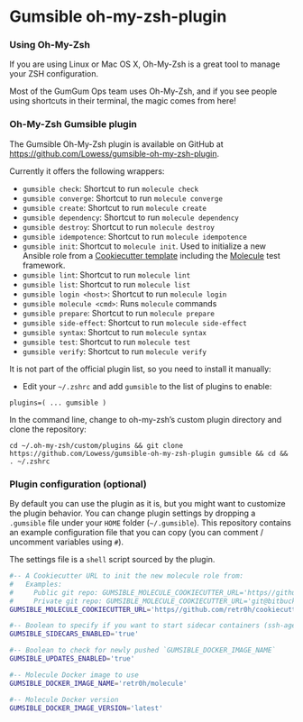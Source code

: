 # Gumsible oh-my-zsh-plugin

### Using Oh-My-Zsh

If you are using Linux or Mac OS X, Oh-My-Zsh is a great tool to manage your ZSH configuration.

Most of the GumGum Ops team uses Oh-My-Zsh, and if you see people using shortcuts in their terminal, the magic comes from here!

### Oh-My-Zsh Gumsible plugin
The Gumsible Oh-My-Zsh plugin is available on GitHub at https://github.com/Lowess/gumsible-oh-my-zsh-plugin.

Currently it offers the following wrappers:

* `gumsible check`: Shortcut to run `molecule check`
* `gumsible converge`: Shortcut to run `molecule converge`
* `gumsible create`: Shortcut to run `molecule create`
* `gumsible dependency`: Shortcut to run `molecule dependency`
* `gumsible destroy`: Shortcut to run `molecule destroy`
* `gumsible idempotence`: Shortcut to run `molecule idempotence`
* `gumsible init`: Shortcut to `molecule init`. Used to initialize a new Ansible role from a [Cookiecutter template](https://github.com/audreyr/cookiecutter) including the [Molecule](http://molecule.readthedocs.io/en/latest/index.html) test framework.
* `gumsible lint`: Shortcut to run `molecule lint`
* `gumsible list`: Shortcut to run `molecule list`
* `gumsible login <host>`: Shortcut to run `molecule login`
* `gumsible molecule <cmd>`: Runs `molecule` commands
* `gumsible prepare`: Shortcut to run `molecule prepare`
* `gumsible side-effect`: Shortcut to run `molecule side-effect`
* `gumsible syntax`: Shortcut to run `molecule syntax`
* `gumsible test`: Shortcut to run `molecule test`
* `gumsible verify`: Shortcut to run `molecule verify`

It is not part of the official plugin list, so you need to install it manually:

* Edit your `~/.zshrc` and add `gumsible` to the list of plugins to enable:

`plugins=( ... gumsible )`

In the command line, change to oh-my-zsh’s custom plugin directory and clone the repository:

`cd ~/.oh-my-zsh/custom/plugins && git clone https://github.com/Lowess/gumsible-oh-my-zsh-plugin gumsible && cd && . ~/.zshrc`

### Plugin configuration (optional)

By default you can use the plugin as it is, but you might want to customize the plugin behavior. You can change plugin settings by dropping a `.gumsible` file under your `HOME` folder (`~/.gumsible`). This repository contains an example configuration file that you can copy (you can comment / uncomment variables using `#`).

The settings file is a `shell` script sourced by the plugin.

```sh
#-- A Cookiecutter URL to init the new molecule role from:
#   Examples:
#     Public git repo: GUMSIBLE_MOLECULE_COOKIECUTTER_URL='https//github.com/retr0h/cookiecutter-molecule'
#     Private git repo: GUMSIBLE_MOLECULE_COOKIECUTTER_URL='git@bitbucket.org:gumgum/ansible-role-cookiecutter.git'
GUMSIBLE_MOLECULE_COOKIECUTTER_URL='https//github.com/retr0h/cookiecutter-molecule'

#-- Boolean to specify if you want to start sidecar containers (ssh-agent companion and squid proxy)
GUMSIBLE_SIDECARS_ENABLED='true'

#-- Boolean to check for newly pushed `GUMSIBLE_DOCKER_IMAGE_NAME`
GUMSIBLE_UPDATES_ENABLED='true'

#-- Molecule Docker image to use
GUMSIBLE_DOCKER_IMAGE_NAME='retr0h/molecule'

#-- Molecule Docker version
GUMSIBLE_DOCKER_IMAGE_VERSION='latest'
```

